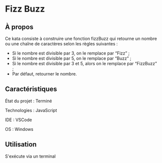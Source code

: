 # Fizz Buzz

## À propos

Ce kata consiste à construire une fonction fizzBuzz qui retourne un nombre ou une chaîne de caractères selon les règles suivantes :

- Si le nombre est divisible par 3, on le remplace par “Fizz” ;
- Si le nombre est divisible par 5, on le remplace par “Buzz” ;
- Si le nombre est divisible par 3 et 5, alors on le remplace par “FizzBuzz” ;
- Par défaut, retourner le nombre.

## Caractéristiques

État du projet : Terminé

Technologies : JavaScript

IDE : VSCode

OS : Windows

## Utilisation

S'exécute via un terminal
